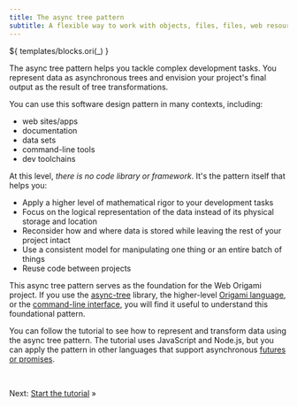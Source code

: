 ```yaml
---
title: The async tree pattern
subtitle: A flexible way to work with objects, files, files, web resources, and more
---
```


${ templates/blocks.ori(\_) }

The async tree pattern helps you tackle complex development tasks. You represent data as asynchronous trees and envision your project's final output as the result of tree transformations.

You can use this software design pattern in many contexts, including:

- web sites/apps
- documentation
- data sets
- command-line tools
- dev toolchains

At this level, _there is no code library or framework_. It's the pattern itself that helps you:

- Apply a higher level of mathematical rigor to your development tasks
- Focus on the logical representation of the data instead of its physical storage and location
- Reconsider how and where data is stored while leaving the rest of your project intact
- Use a consistent model for manipulating one thing or an entire batch of things
- Reuse code between projects

This async tree pattern serves as the foundation for the Web Origami project. If you use the [async-tree](/async-tree/) library, the higher-level [Origami language](/language/), or the [command-line interface](/cli/), you will find it useful to understand this foundational pattern.

You can follow the tutorial to see how to represent and transform data using the async tree pattern. The tutorial uses JavaScript and Node.js, but you can apply the pattern in other languages that support asynchronous [futures or promises](https://en.wikipedia.org/wiki/Futures_and_promises).

&nbsp;

Next: [Start the tutorial](start.html) »
